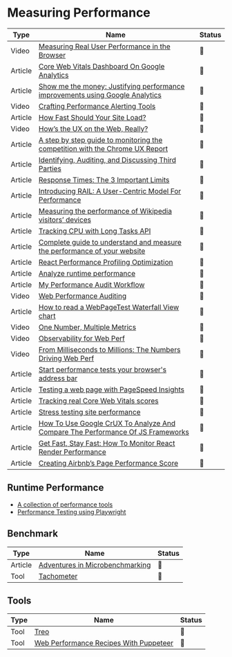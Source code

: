 # Measuring Performance

| Type    | Name                                                                                                                                                                                            | Status          |
| ------- | ----------------------------------------------------------------------------------------------------------------------------------------------------------------------------------------------- | --------------- |
| Video   | [Measuring Real User Performance in the Browser](https://www.youtube.com/watch?v=yrWLi524YLM)                                                                                                   | :bookmark_tabs: |
| Article | [Core Web Vitals Dashboard On Google Analytics](https://calendar.perfplanet.com/2021/core-web-vitals-dashboard-on-google-analytics)                                                             | :bookmark_tabs: |
| Article | [Show me the money: Justifying performance improvements using Google Analytics](https://dev.to/thegreengreek/show-me-the-money-justifying-performance-improvements-using-google-analytics-3231) | :bookmark_tabs: |
| Video   | [Crafting Performance Alerting Tools](https://www.youtube.com/watch?v=7CaEESxbu2s&ab_channel=EtsyEng)                                                                                           | :bookmark_tabs: |
| Article | [How Fast Should Your Site Load?](https://medium.com/firebase-developers/how-fast-should-your-site-load-cfb14be48e8b)                                                                           | :bookmark_tabs: |
| Video   | [How’s the UX on the Web, Really?](https://vimeo.com/254834890)                                                                                                                                 | :bookmark_tabs: |
| Article | [A step by step guide to monitoring the competition with the Chrome UX Report](https://dev.to/chromiumdev/a-step-by-step-guide-to-monitoring-the-competition-with-the-chrome-ux-report-4k1o)    | :bookmark_tabs: |
| Article | [Identifying, Auditing, and Discussing Third Parties](https://csswizardry.com/2018/05/identifying-auditing-discussing-third-parties/)                                                           | :bookmark_tabs: |
| Article | [Response Times: The 3 Important Limits](https://www.nngroup.com/articles/response-times-3-important-limits)                                                                                    | :bookmark_tabs: |
| Article | [Introducing RAIL: A User-Centric Model For Performance](https://www.smashingmagazine.com/2015/10/rail-user-centric-model-performance)                                                          | :bookmark_tabs: |
| Article | [Measuring the performance of Wikipedia visitors’ devices](https://techblog.wikimedia.org/2020/05/07/measuring-the-performance-of-wikipedia-visitors-devices)                                   | :bookmark_tabs: |
| Article | [Tracking CPU with Long Tasks API](https://calendar.perfplanet.com/2017/tracking-cpu-with-long-tasks-api)                                                                                       | :bookmark_tabs: |
| Article | [Complete guide to understand and measure the performance of your website](https://bejamas.io/blog/guide-to-web-performance)                                                                    | :bookmark_tabs: |
| Article | [React Performance Profiling Optimization](https://calibreapp.com/blog/react-performance-profiling-optimization)                                                                                | :bookmark_tabs: |
| Article | [Analyze runtime performance](https://developer.chrome.com/docs/devtools/evaluate-performance)                                                                                                  | :bookmark_tabs: |
| Article | [My Performance Audit Workflow](https://aerotwist.com/blog/my-performance-audit-workflow)                                                                                                       | :bookmark_tabs: |
| Video   | [Web Performance Auditing](https://www.youtube.com/watch?v=Nl2Q9JAdha8)                                                                                                                         | :bookmark_tabs: |
| Article | [How to read a WebPageTest Waterfall View chart](https://nooshu.com/blog/2019/10/02/how-to-read-a-wpt-waterfall-chart)                                                                          | :bookmark_tabs: |
| Video   | [One Number, Multiple Metrics](https://www.youtube.com/watch?v=e215_uiU3LQ)                                                                                                                     | :bookmark_tabs: |
| Video   | [Observability for Web Perf](https://www.youtube.com/watch?v=DMM4kTA5nAc)                                                                                                                       | :bookmark_tabs: |
| Video   | [From Milliseconds to Millions: The Numbers Driving Web Perf](https://www.youtube.com/watch?v=cXLOIIJ1UaE)                                                                                      | :bookmark_tabs: |
| Article | [Start performance tests your browser's address bar](https://fershad.com/writing/start-performance-tests-your-browsers-address-bar/)                                                            | :bookmark_tabs: |
| Article | [Testing a web page with PageSpeed Insights](https://fershad.com/writing/testing-a-web-page-with-pagespeed-insights/)                                                                           | :bookmark_tabs: |
| Article | [Tracking real Core Web Vitals scores](https://fershad.com/writing/tracking-real-core-web-vitals-scores/)                                                                                       | :bookmark_tabs: |
| Article | [Stress testing site performance](https://fershad.com/writing/stress-testing-site-performance/)                                                                                                 | :bookmark_tabs: |
| Article | [How To Use Google CrUX To Analyze And Compare The Performance Of JS Frameworks](https://www.smashingmagazine.com/2022/05/google-crux-analysis-comparison-performance-javascript-frameworks)    | :bookmark_tabs: |
| Article | [Get Fast, Stay Fast: How To Monitor React Render Performance](https://3perf.com/blog/react-monitoring)                                                                                         | :bookmark_tabs: |
| Article | [Creating Airbnb’s Page Performance Score](https://medium.com/airbnb-engineering/creating-airbnbs-page-performance-score-5f664be0936)                                                           | :bookmark_tabs: |

## Runtime Performance

- [A collection of performance tools](https://github.com/unlikelyzero/js-perf-toolkit)
- [Performance Testing using Playwright](https://www.youtube.com/watch?v=IrK-XDH72bw&ab_channel=NYWebPerformanceMeetup)

## Benchmark

| Type    | Name                                                                                           | Status          |
| ------- | ---------------------------------------------------------------------------------------------- | --------------- |
| Article | [Adventures in Microbenchmarking](https://tomdale.net/2017/07/adventures-in-microbenchmarking) | :bookmark_tabs: |
| Tool    | [Tachometer](https://github.com/Polymer/tachometer)                                            | :bookmark_tabs: |

## Tools

| Type | Name                                                                                    | Status          |
| ---- | --------------------------------------------------------------------------------------- | --------------- |
| Tool | [Treo](https://treo.sh)                                                                 | :bookmark_tabs: |
| Tool | [Web Performance Recipes With Puppeteer](https://addyosmani.com/blog/puppeteer-recipes) | :bookmark_tabs: |
